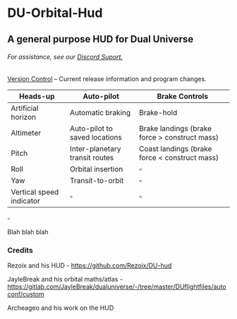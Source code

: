# DU-Orbital-Hud
## A general purpose HUD for Dual Universe
###### For assistance, see our [Discord Suport.](https://discord.gg/sRaqzmS)

[Version Control](./ChangeLog.md) – Current release information and program changes.


Heads-up | Auto-pilot   |Brake Controls
------------ | ------------- | ------------- 
Artificial horizon | Automatic braking | Brake-hold
Altimeter | Auto-pilot to saved locations | Brake landings (brake force > construct mass)
Pitch | Inter-planetary transit routes |Coast landings (brake force < construct mass)
Roll | Orbital insertion | :white_small_square:
Yaw | Transit-to-orbit | :white_small_square:
Vertical speed indicator | :white_small_square:  | :white_small_square:

:white_small_square:

Blah blah blah





### Credits

Rezoix and his HUD - https://github.com/Rezoix/DU-hud

JayleBreak and his orbital maths/atlas - https://gitlab.com/JayleBreak/dualuniverse/-/tree/master/DUflightfiles/autoconf/custom

Archeageo and his work on the HUD

